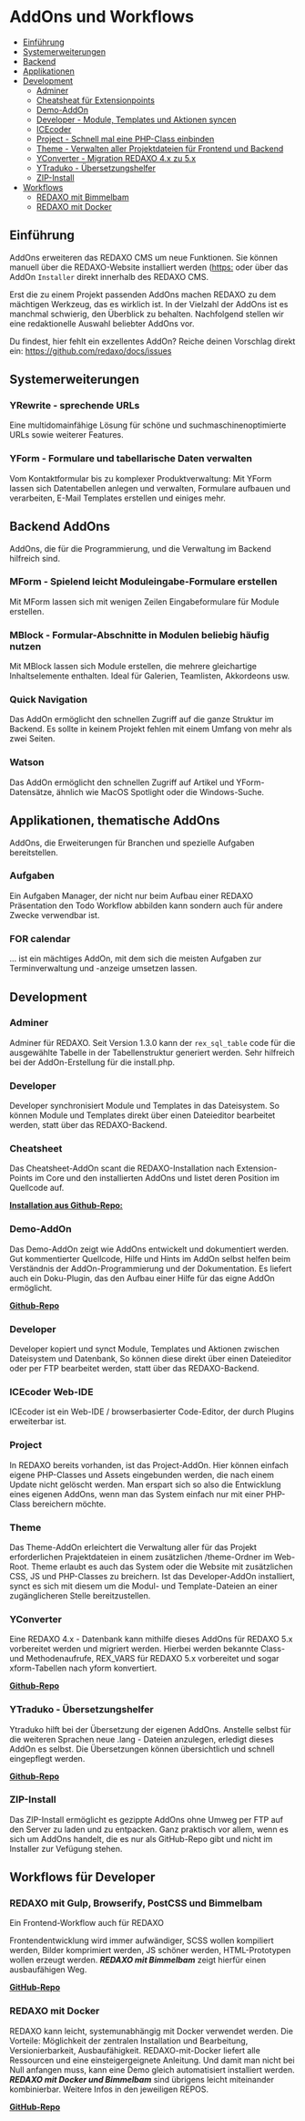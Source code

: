 # AddOns und Workflows

* [Einführung](#einfuehrung)
* [Systemerweiterungen](#systemerweiterungen)
* [Backend](#backend)
* [Applikationen](#applikationen)
* [Development](#development)
  + [Adminer](#adminer)
  + [Cheatsheat für Extensionpoints](#cheatsheet)
  + [Demo-AddOn](#demo)
  + [Developer - Module, Templates und Aktionen syncen](#developer)
  + [ICEcoder](#icecoder)
  + [Project - Schnell mal eine PHP-Class einbinden](#project)
  + [Theme - Verwalten aller Projektdateien für Frontend und Backend](#theme)
  + [YConverter - Migration REDAXO 4.x zu 5.x](#yconverter)
  + [YTraduko - Übersetzungshelfer](#ytraduko)
  + [ZIP-Install](#zip)
* [Workflows](#workflows)
  + [REDAXO mit Bimmelbam](#bimmelbam)
  + [REDAXO mit Docker](#docker)

<a name="einfuehrung"></a>

## Einführung

AddOns erweiteren das REDAXO CMS um neue Funktionen. Sie können manuell über die REDAXO-Website installiert werden (<https:> oder über das AddOn `Installer` direkt innerhalb des REDAXO CMS.

Erst die zu einem Projekt passenden AddOns machen REDAXO zu dem mächtigen Werkzeug, das es wirklich ist. In der Vielzahl der AddOns ist es manchmal schwierig, den Überblick zu behalten. Nachfolgend stellen wir eine redaktionelle Auswahl beliebter AddOns vor.

Du findest, hier fehlt ein exzellentes AddOn? Reiche deinen Vorschlag direkt ein: <https://github.com/redaxo/docs/issues>

<a name="systemerweiterungen"></a>

## Systemerweiterungen

### YRewrite - sprechende URLs

Eine multidomainfähige Lösung für schöne und suchmaschinenoptimierte URLs sowie weiterer Features.

### YForm - Formulare und tabellarische Daten verwalten

Vom Kontaktformular bis zu komplexer Produktverwaltung: Mit YForm lassen sich Datentabellen anlegen und verwalten, Formulare aufbauen und verarbeiten, E-Mail Templates erstellen und einiges mehr.

<a name="backend"></a>

## Backend AddOns

AddOns, die für die Programmierung, und die Verwaltung im Backend hilfreich sind.

### MForm - Spielend leicht Moduleingabe-Formulare erstellen

Mit MForm lassen sich mit wenigen Zeilen Eingabeformulare für Module erstellen.

### MBlock - Formular-Abschnitte in Modulen beliebig häufig nutzen

Mit MBlock lassen sich Module erstellen, die mehrere gleichartige Inhaltselemente enthalten. Ideal für Galerien, Teamlisten, Akkordeons usw.

### Quick Navigation

Das AddOn ermöglicht den schnellen Zugriff auf die ganze Struktur im Backend. Es sollte in keinem Projekt fehlen mit einem Umfang von mehr als zwei Seiten.

### Watson

Das AddOn ermöglicht den schnellen Zugriff auf Artikel und YForm-Datensätze, ähnlich wie MacOS Spotlight oder die Windows-Suche.

<a name="applikationen"></a>

## Applikationen, thematische AddOns

AddOns, die Erweiterungen für Branchen und spezielle Aufgaben bereitstellen.

### Aufgaben

Ein Aufgaben Manager, der nicht nur beim Aufbau einer REDAXO Präsentation den Todo Workflow abbilden kann sondern auch für andere Zwecke verwendbar ist.

### FOR calendar

… ist ein mächtiges AddOn, mit dem sich die meisten Aufgaben zur Terminverwaltung und -anzeige umsetzen lassen.


<a name="development"></a>

## Development

<a name="adminer"></a>

### Adminer

Adminer für REDAXO. Seit Version 1.3.0 kann der `rex_sql_table` code für die ausgewählte Tabelle in der Tabellenstruktur generiert werden. Sehr hilfreich bei der AddOn-Erstellung für die install.php.

<a name="developer"></a>

### Developer

Developer synchronisiert Module und Templates in das Dateisystem. So können Module und Templates direkt über einen Dateieditor bearbeitet werden, statt über das REDAXO-Backend.

<a name="cheatsheet"></a>

### Cheatsheet

Das Cheatsheet-AddOn scant die REDAXO-Installation nach Extension-Points im Core und den installierten AddOns und listet deren Position im Quellcode auf.

[**Installation aus Github-Repo:**](https://github.com/tbaddade/redaxo_cheatsheet)

<a name="demo"></a>

### Demo-AddOn

Das Demo-AddOn zeigt wie AddOns entwickelt und dokumentiert werden. Gut kommentierter Quellcode, Hilfe und Hints im AddOn selbst helfen beim Verständnis der AddOn-Programmierung und der Dokumentation. Es liefert auch ein Doku-Plugin, das den Aufbau einer Hilfe für das eigne AddOn ermöglicht.

[**Github-Repo**](https://github.com/FriendsOfREDAXO/demo_addon)

<a name="developer"></a>

### Developer

Developer kopiert und synct Module, Templates und Aktionen zwischen Dateisystem und Datenbank, So können diese direkt über einen Dateieditor oder per FTP bearbeitet werden, statt über das REDAXO-Backend.

<a name="icecoder"></a>

### ICEcoder Web-IDE

ICEcoder ist ein Web-IDE / browserbasierter Code-Editor, der durch Plugins erweiterbar ist.

<a name="project"></a>

### Project

In REDAXO bereits vorhanden, ist das Project-AddOn. Hier können einfach eigene PHP-Classes und Assets eingebunden werden, die nach einem Update nicht gelöscht werden. Man erspart sich so also die Entwicklung eines eigenen AddOns, wenn man das System einfach nur mit einer PHP-Class bereichern möchte.

<a name="theme"></a>

### Theme

Das Theme-AddOn erleichtert die Verwaltung aller für das Projekt erforderlichen Prajektdateien in einem zusätzlichen /theme-Ordner im Web-Root. Theme erlaubt es auch das System oder die Website mit zusätzlichen CSS, JS und PHP-Classes zu breichern. Ist das Developer-AddOn installiert, synct es sich mit diesem um die Modul- und Template-Dateien an einer zugänglicheren Stelle bereitzustellen.

<a name="yconverter"></a>

### YConverter

Eine REDAXO 4.x - Datenbank kann mithilfe dieses AddOns für REDAXO 5.x vorbereitet werden und migriert werden. Hierbei werden bekannte Class- und Methodenaufrufe, REX_VARS für REDAXO 5.x vorbereitet und sogar xform-Tabellen nach yform konvertiert.

[**Github-Repo**](https://github.com/yakamara/yconverter)

<a name="ytraduko"></a>

### YTraduko - Übersetzungshelfer

Ytraduko hilft bei der Übersetzung der eigenen AddOns. Anstelle selbst für die weiteren Sprachen neue .lang - Dateien anzulegen, erledigt dieses AddOn es selbst. Die Übersetzungen können übersichtlich und schnell eingepflegt werden.

[**Github-Repo**](https://github.com/yakamara/ytraduko)

<a name="zip"></a>

### ZIP-Install

Das ZIP-Install ermöglicht es gezippte AddOns ohne Umweg per FTP auf den Server zu laden und zu entpacken. Ganz praktisch vor allem, wenn es sich um AddOns handelt, die es nur als GitHub-Repo gibt und nicht im Installer zur Vefügung stehen.

<a name="workflows"></a>

## Workflows für Developer

<a name="bimmelbam"></a>

### REDAXO mit Gulp, Browserify, PostCSS und Bimmelbam

Ein Frontend-Workflow auch für REDAXO

Frontendentwicklung wird immer aufwändiger, SCSS wollen kompiliert werden, Bilder komprimiert werden, JS schöner werden, HTML-Prototypen wollen erzeugt werden. ***REDAXO mit Bimmelbam*** zeigt hierfür einen ausbaufähigen Weg.

[**GitHub-Repo**](https://github.com/FriendsOfREDAXO/redaxo-mit-bimmelbam)

<a name="docker"></a>

### REDAXO mit Docker

REDAXO kann leicht, systemunabhängig mit Docker verwendet werden. Die Vorteile: Möglichkeit der zentralen Installation und Bearbeitung, Versionierbarkeit, Ausbaufähigkeit. REDAXO-mit-Docker liefert alle Ressourcen und eine einsteigergeignete Anleitung. Und damit man nicht bei Null anfangen muss, kann eine Demo gleich automatisiert installiert werden. ***REDAXO mit Docker und Bimmelbam*** sind übrigens leicht miteinander kombinierbar. Weitere Infos in den jeweiligen REPOS.

[**GitHub-Repo**](https://github.com/FriendsOfREDAXO/redaxo-mit-docker)
